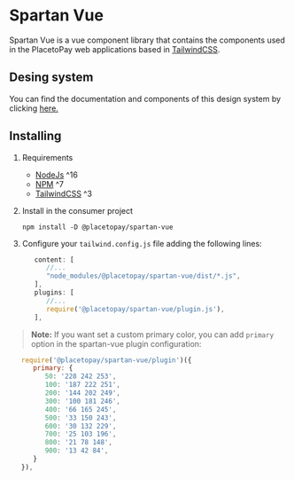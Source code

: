 # Spartan Vue

Spartan Vue is a vue component library that contains the components used in the PlacetoPay web applications based in [TailwindCSS](https://tailwindcss.com/).

## Desing system

You can find the documentation and components of this design system by clicking [here.](https://develop--646e732a14dfaa707ad59b33.chromatic.com/)

## Installing

1. Requirements

   - [NodeJs](https://nodejs.org/es/) ^16 
   - [NPM](https://www.npmjs.com/) ^7
   - [TailwindCSS](https://tailwindcss.com/) ^3

2. Install in the consumer project

   ```shell
   npm install -D @placetopay/spartan-vue
   ```

3. Configure your `tailwind.config.js` file adding the following lines:

   ```javascript
      content: [
         //...
         "node_modules/@placetopay/spartan-vue/dist/*.js",
      ],
      plugins: [
         //...
         require('@placetopay/spartan-vue/plugin.js'),
      ],
   ```

> **Note:** If you want set a custom primary color, you can add `primary` option in the spartan-vue plugin configuration:

   ```javascript
      require('@placetopay/spartan-vue/plugin')({
         primary: {
            50: '228 242 253',
            100: '187 222 251',
            200: '144 202 249',
            300: '100 181 246',
            400: '66 165 245',
            500: '33 150 243',
            600: '30 132 229',
            700: '25 103 196',
            800: '21 78 148',
            900: '13 42 84',
         }
      }),
   ```

   